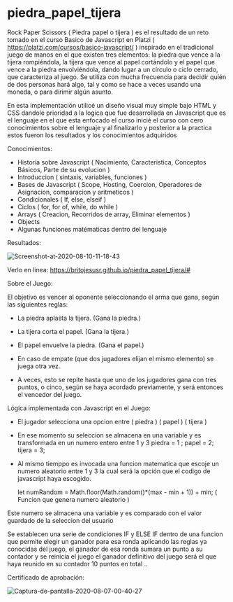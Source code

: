 # piedra_papel_tijera

Rock Paper Scissors ( Piedra papel o tijera ) es el resultado de un reto tomado en el curso Basico de Javascript en Platzi ( https://platzi.com/cursos/basico-javascript/ ) inspirado en el tradicional juego de manos en el que existen tres elementos: la piedra que vence a la tijera rompiéndola, la tijera que vence al papel cortándolo y el papel que vence a la piedra envolviéndola, dando lugar a un círculo o ciclo cerrado, que caracteriza al juego. Se utiliza con mucha frecuencia para decidir quién de dos personas hará algo, tal y como se hace a veces usando una moneda, o para dirimir algún asunto.

En esta implementación utilicé un diseño visual muy simple bajo HTML y CSS
dandole prioridad a la logica que fue desarrollada en Javascript que es el
lenguaje en el que esta enfocado el curso
inicié el curso con cero conocimientos sobre el lenguaje y al finalizarlo 
y posterior a la practica estos fueron los resultados y los conocimientos adquiridos

Conocimientos:
- Historía sobre Javascript  ( Nacimiento, Caracteristica, Conceptos Básicos, Parte de su evolucion )
- Introduccion   ( sintaxis, variables, funciones ) 
- Bases de Javascript ( Scope, Hosting, Coercion, Operadores de Asignacion, comparacion y aritmeticos )
- Condicionales ( If, else, elseif )
- Ciclos ( for, for of, while, do while )
- Arrays ( Creacion, Recorridos de array, Eliminar elementos ) 
- Objects  
- Algunas funciones matématicas dentro del lenguaje

Resultados: 

<img src="https://i.ibb.co/cbWxysv/Screenshot-at-2020-08-10-11-18-43.png" alt="Screenshot-at-2020-08-10-11-18-43" border="0">

Verlo en linea: https://britojesusr.github.io/piedra_papel_tijera/#

Sobre el Juego: 

El objetivo es vencer al oponente seleccionando el arma que gana, según las siguientes reglas:

- La piedra aplasta la tijera. (Gana la piedra.)
- La tijera corta el papel. (Gana la tijera.)
- El papel envuelve la piedra. (Gana el papel.)
- En caso de empate (que dos jugadores elijan el mismo elemento) se juega otra vez.

- A veces, esto se repite hasta que uno de los jugadores gana con tres puntos, o cinco, 
según se haya acordado previamente, y será entonces el vencedor del juego.

Lógica implementada con Javascript en el Juego: 

* El jugador selecciona una opcion entre ( piedra )  (  papel  )   ( tijera ) 
* En ese momento su seleccion se almacena en una variable y es transformada en un numero entero entre 1 y 3
  piedra = 1 ; papel = 2;  tijera = 3; 
* Al mismo tiemppo es invocada una funcion matematica que escoje un numero aleatorio entre 1 y 3
  la cual será la opción que el codigo de javascript haya escogido.

  let numRandom = Math.floor(Math.random()*(max - min + 1)) + min;  ( Funcion que genera numero aleatorio )

Este numero se almacena una variable y es comparado con el valor guardado de la seleccion del usuario

Se establecen una serie de condiciones IF y ELSE IF dentro de una funcion que permite elegir un ganador para esa ronda
aplicando las reglas ya conocidas del juego, el ganador de esa ronda sumara un punto a su contador y se reinicia el juego 
el ganador definitivo del juego será el que haya reunido en su contador 10 puntos en total .. 


Certificado de aprobación:

<img src="https://i.ibb.co/B4NxPZB/Captura-de-pantalla-2020-08-07-00-40-27.png" alt="Captura-de-pantalla-2020-08-07-00-40-27" border="0">



